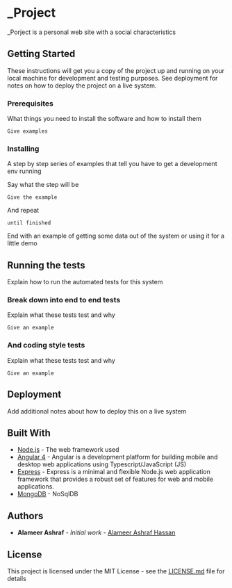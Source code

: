 # _Project
_Porject is a personal web site with a social characteristics 

## Getting Started

These instructions will get you a copy of the project up and running on your local machine for development and testing purposes. See deployment for notes on how to deploy the project on a live system.

### Prerequisites

What things you need to install the software and how to install them

```
Give examples
```

### Installing

A step by step series of examples that tell you have to get a development env running

Say what the step will be

```
Give the example
```

And repeat

```
until finished
```

End with an example of getting some data out of the system or using it for a little demo

## Running the tests

Explain how to run the automated tests for this system

### Break down into end to end tests

Explain what these tests test and why

```
Give an example
```

### And coding style tests

Explain what these tests test and why

```
Give an example
```

## Deployment

Add additional notes about how to deploy this on a live system

## Built With

* [Node.js](https://nodejs.org/en/) - The web framework used
* [Angular 4](http://angularjs.blogspot.com.eg/2017/03/angular-400-now-available.html) - Angular is a development platform for building mobile and desktop web applications using Typescript/JavaScript (JS)
* [Express](https://expressjs.com/) - Express is a minimal and flexible Node.js web application framework that provides a robust set of features for web and mobile applications.
* [MongoDB](https://www.mongodb.com/) - NoSqlDB

## Authors

* **Alameer Ashraf** - *Initial work* - [Alameer Ashraf Hassan](https://github.com/AlameerAshraf)

## License

This project is licensed under the MIT License - see the [LICENSE.md](LICENSE.md) file for details
